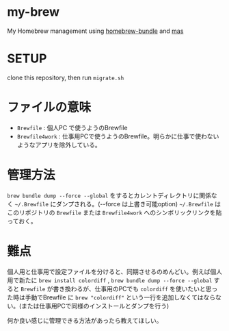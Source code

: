 # my-brew
My Homebrew management using [homebrew-bundle](https://github.com/Homebrew/homebrew-bundle) and [mas](https://github.com/mas-cli/mas)

# SETUP
clone this repository, then run `migrate.sh`

# ファイルの意味
- `Brewfile` : 個人PC で使うようのBrewfile
- `Brewfile4work` : 仕事用PCで使うようのBrewfile。明らかに仕事で使わないようなアプリを除外している。

# 管理方法
`brew bundle dump --force --global` をするとカレントディレクトリに関係なく `~/.Brewfile` にダンプされる。(--force は上書き可能option)
`~/.Brewfile` はこのリポジトリの `Brewfile` または `Brewfile4work` へのシンボリックリンクを貼っておく。

# 難点
個人用と仕事用で設定ファイルを分けると、同期させるのめんどい。例えば個人用で新たに `brew install colordiff` , `brew bundle dump --force --global` すると `Brewfile` が書き換わるが、仕事用のPCでも `colordiff` を使いたいと思った時は手動でBrewfile に `brew "colordiff"` という一行を追加しなくてはならない。(または仕事用PCで同様のインストールとダンプを行う)

何か良い感じに管理できる方法があったら教えてほしい。
